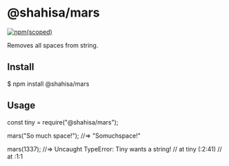 # @shahisa/mars

[![npm(scoped)](https://img.shields.io/badge/npm-v1.0.0-green.svg)](https://github.com/shahisa/mars)

Removes all spaces from string.

## Install

$ npm install @shahisa/mars

## Usage

const tiny = require("@shahisa/mars");

mars("So much space!");
//=> "Somuchspace!"

mars(1337);
//=> Uncaught TypeError: Tiny wants a string!
//    at tiny (<anonymous>:2:41)
//    at <anonymous>:1:1
